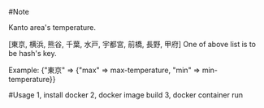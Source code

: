#Note

Kanto area's temperature.

[東京, 横浜, 熊谷, 千葉, 水戸, 宇都宮, 前橋, 長野, 甲府]
One of above list is to be hash's key.

Example:  {"東京" => {"max" => max-temperature, "min" => min-temperature}}

#Usage
1, install docker 
2, docker image build 
3, docker container run
